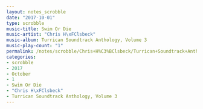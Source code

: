 ```yaml
---
layout: notes_scrobble
date: "2017-10-01"
type: scrobble
music-title: Swim Or Die
music-artist: "Chris H\xFClsbeck"
music-album: Turrican Soundtrack Anthology, Volume 3
music-play-count: "1"
permalink: /notes/scrobble/Chris+H%C3%BClsbeck/Turrican+Soundtrack+Anthology%2C+Volume+3/6ab44042303e058fc106aadf90a763d250e76b51.html
categories:
- scrobble
- 2017
- October
- 1
- Swim Or Die
- "Chris H\xFClsbeck"
- Turrican Soundtrack Anthology, Volume 3
---
```


